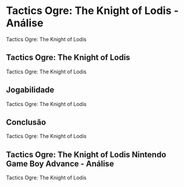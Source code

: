 ---
---

# Tactics Ogre: The Knight of Lodis - Análise

Tactics Ogre: The Knight of Lodis

## Tactics Ogre: The Knight of Lodis

Tactics Ogre: The Knight of Lodis

## Jogabilidade

Tactics Ogre: The Knight of Lodis

## Conclusão

Tactics Ogre: The Knight of Lodis

## Tactics Ogre: The Knight of Lodis Nintendo Game Boy Advance - Análise

Tactics Ogre: The Knight of Lodis

